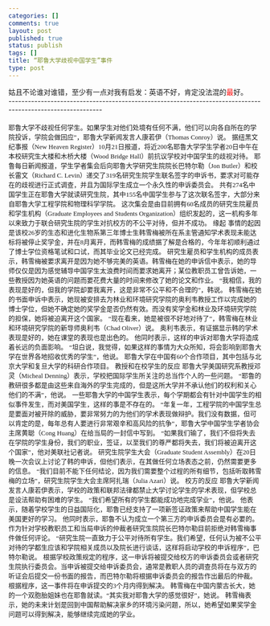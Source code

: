 ```yaml
--- 
categories: []
comments: true
layout: post
published: true
status: publish
tags: []
title: “耶鲁大学歧视中国学生”事件
type: post
---
```

<div id="msgcns!5F971C000415D85F!170" class="bvMsg">
<div>姑且不论谁对谁错，至少有一点对我有启发：英语不好，肯定没法混的<font color="#ff0000">最</font>好。</div>
<div>-----------------------------------------------------------------------------------------------------------</div>
<div> </div>
<font face="宋体, Simsun" size="2">耶鲁大学不歧视任何学生。如果学生对他们处境有任何不满，他们可以向各自所在的学院投诉，学院会做回应”，耶鲁大学新闻发言人康若伊（Thomas Conroy）说。</font>
<font face="宋体, Simsun" size="2">据纽黑文纪事报（New Heaven Register）10月21日报道，将近200名耶鲁大学学生学者20日中午在本校研究生大楼和木桥大楼（Wood Bridge Hall）前抗议学校对中国学生的歧视对待。</font>
<font face="宋体, Simsun" size="2">耶鲁每日新闻报道，学生学者集会后向耶鲁大学研究生院院长巴特尔勒（Jon Butler）和校长雷文（Richard C. Levin）递交了319名研究生院学生联名签字的申诉书，要求对可能存在的歧视进行正式调查，并且为国际学生成立一个永久性的申诉委员会。</font>
<font face="宋体, Simsun" size="2">共有274名中国学生正在耶鲁大学就读研究生院，其中155名中国学生参与了这次联名签字，大部分来自耶鲁大学工程学院和物理科学学院。</font>
<font face="宋体, Simsun" size="2">这次集会是由目前拥有60名成员的研究生院雇员和学生机构（Graduate Employees and Students Organization）组织发起的，这一机构多年以来致力于联合研究生院的学生对抗校方的不公平对待，但并不成功。</font>
<font face="宋体, Simsun" size="2">缘起</font>
<font face="宋体, Simsun" size="2">事情的起因是该校26岁的生态和进化生物系第三年博士生韩雪梅被所在系主管通知学术表现未能达标将被停止奖学金，并在8月离开，而韩雪梅的成绩据了解是合格的，今年年初顺利通过了博士学位资格笔试和口试，而其毕业论文已经完成。</font>
<font face="宋体, Simsun" size="2">研究生雇员和学生机构的成员表示，韩雪梅被要求离开是因为她不够完美的英语。韩雪梅在她的申诉信中表示，她的导师仅仅是因为感觉辅导中国学生太浪费时间而要求她离开；某位教职员工曾告诉她，一些教授因为她英语的问题而要花费大量的时间来修改了她的论文和作业。</font>
<font face="宋体, Simsun" size="2">“我相信，我的表现是好的，但我的学院却要我离开，这是非常不公平和不合理的”，韩说。</font>
<font face="宋体, Simsun" size="2">韩雪梅在她的书面申诉中表示，她现被安排去为林业和环境研究学院的奥利韦教授工作以完成她的博士学位，但她不确定她的奖学金是否仍然有效。而没有奖学金和林业及环境研究学院的担保，她将被迫离开这个国家。</font>
<font face="宋体, Simsun" size="2">“现在看来，她是被很不好地对待了”，韩雪梅在林业和环境研究学院的新导师奥利韦（Chad Oliver）说。</font>
<font face="宋体, Simsun" size="2">奥利韦表示，有证据显示韩的学术表现是好的，她在课堂的表现也是出色的。</font>
<font face="宋体, Simsun" size="2">他同时表示，这样的申诉对耶鲁大学将造成着长远的负面影响。</font>
<font face="宋体, Simsun" size="2">“坦白说，我觉得，如果这样的事情为大众所知，将会影响到耶鲁大学在世界各地招收优秀的学生”，他说。</font>
<font face="宋体, Simsun" size="2">耶鲁大学在中国有60个合作项目，其中包括与北京大学和复旦大学的科研合作项目。</font>
<font face="宋体, Simsun" size="2">教授和在校学生的反应</font>
<font face="宋体, Simsun" size="2">耶鲁大学美国研究系教授邓灵（Micheal Denning）表示，学校把国际学生所关注的总当作个人的一些问题。</font>
<font face="宋体, Simsun" size="2">“耶鲁的教研很多都是由这些来自海外的学生完成的，但是这所大学并不承认他们的权利和关心他们的不满”，他说。</font>
<font face="宋体, Simsun" size="2">一些耶鲁大学的中国学生表示，每个学期都会有针对中国学生的相似事件发生，而对美国学生，这样的事是不存在的。</font>
<font face="宋体, Simsun" size="2">“年复一年，工程学院的中国学生总是要面对被开除的威胁，要非常努力的为他们的学术表现做辩护。我们没有数据，但可以肯定的是，每年总有人要进行非常艰辛和高风险的抗争”，耶鲁大学中国学生学者协会主席黄聪（Cong Huang）在给当局的一封信中写到。</font>
<font face="宋体, Simsun" size="2">“如果我们输了，我们不但将失去在学院的学生身份，我们的职业，签证，以至我们的尊严都将失去，我们将被迫离开这个国家”，他对美联社记者说。</font>
<font face="宋体, Simsun" size="2">研究生院学生大会（Graduate Student Assembly）在20日晚一次会议上讨论了韩的申诉，但他们表示，在其做任何立场表态之前，仍然需要更多的信息。</font>
<font face="宋体, Simsun" size="2">“我们目前不能下任何结论，因为我们需要整个过程的所有细节，包括听取韩雪梅的立场”，研究生院学生大会主席阿扎瑞（Julia Azari）说。</font>
<font face="宋体, Simsun" size="2">校方的反应</font>
<font face="宋体, Simsun" size="2">耶鲁大学新闻发言人康若伊表示，学校的政策和联邦法律都禁止大学讨论学生的学术表现，但学校总是设法帮助有困难的学生。</font>
<font face="宋体, Simsun" size="2">“我们希望所有的学生都能成功地完成学业”，他说。</font>
<font face="宋体, Simsun" size="2">他表示，随着学校学生的日益国际化，耶鲁已经支持了一项新签证政策来帮助中国学生能在美国更好的学习。</font>
<font face="宋体, Simsun" size="2">他同时表示，耶鲁不认为成立一个第三方的申诉委员会是有必要的。</font>
<font face="宋体, Simsun" size="2">作为针对学校教职员工和当局申诉的仲裁者研究生院院长巴特尔勒目前拒绝对韩雪梅事件做任何评论。</font>
<font face="宋体, Simsun" size="2">“研究生院一直致力于公平对待所有学生。我们希望，任何认为被不公平对待的学都生应该和学院相关成员以及院长进行谈话，这样将启动学校的申诉程序”，巴特尔勒说。</font>
<font face="宋体, Simsun" size="2">根据学校政策规定的程序，这一申诉将被提交给校方的申诉委员会或者研究生院执行委员会。当申诉被提交给申诉委员会，通常是教职人员的调查员将在与双方的听证会后提交一份书面的报告，而巴特尔勒将根据申诉委员会的报告作出最后的仲裁。</font>
<font face="宋体, Simsun" size="2">根据程序，这一事件将在申诉提交的3个月内得到解决。</font>
<font face="宋体, Simsun" size="2">韩雪梅在中国内蒙古长大，她的一个双胞胎姐妹也在耶鲁就读。“其实我对耶鲁大学的感觉很好”，她说。</font>
<font face="宋体, Simsun" size="2">韩雪梅表示，她的未来计划是回到中国帮助解决家乡的环境污染问题，所以，她希望如果奖学金问题可以得到解决，能够继续完成她的学业。<br></font>
</div>
